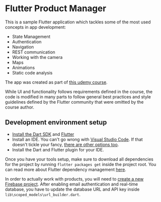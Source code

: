 # Flutter Product Manager

This is a sample Flutter application which tackles some of the most used concepts in app development:

- State Management
- Authentication
- Navigation
- REST communication
- Working with the camera
- Maps
- Animations
- Static code analysis

The app was created as part of [this udemy course](https://www.udemy.com/course/learn-flutter-dart-to-build-ios-android-apps/).

While UI and functionality follows requirements defined in the course, the code is modified in many parts to follow general best practices and style guidelines defined by the Flutter community that were omitted by the course author.


## Development environment setup

* [Install the Dart SDK](https://webdev.dartlang.org/tools/sdk#install) and [Flutter](https://flutter.io/docs/get-started/install)
* Install an IDE. You can't go wrong with [Visual Studio Code](https://code.visualstudio.com). If that doesn't tickle your fancy, [there are other options too](https://www.dartlang.org/tools#ides).
* Install the Dart and Flutter plugin for your IDE.

Once you have your tools setup, make sure to download all dependencies for the project by running `flutter packages get` inside the project root. You can read more about Flutter dependency management [here](https://flutter.dev/docs/development/packages-and-plugins/using-packages).

In order to actually work with products, you will need to [create a new Firebase project](https://console.firebase.google.com/). 
After enabling email authentication and real-time database, you have to update the database URL and API key inside `lib\scoped_models\url_builder.dart`.

